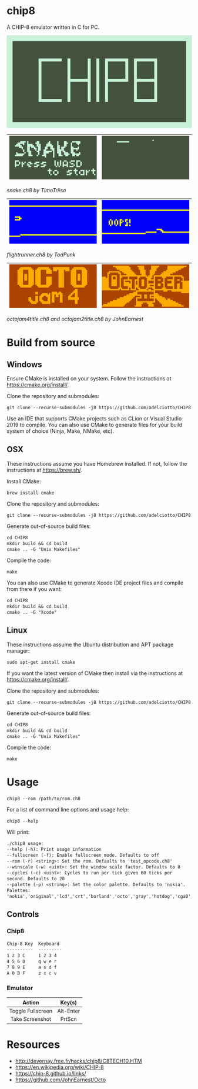 chip8
========================

A CHIP-8 emulator written in C for PC.

![logo](screenshots/logo.png)

| ![snake.ch8](screenshots/snake.png) | ![snake.ch8](screenshots/snake1.png) |
| :----------: | :---------: |

*snake.ch8 by TimoTriisa*

| ![flighrtunner.ch8](screenshots/fr.png) | ![flightrunner.ch8](screenshots/fr1.png) |
| :----------: | :---------: |

*flightrunner.ch8 by TodPunk*

| ![octojam4title.ch8](screenshots/octojam4.png) | ![octojam2title.ch8](screenshots/octojam2.png) |
| :----------: | :---------: |

*octojam4title.ch8 and octojam2title.ch8 by JohnEarnest*

# Build from source

## Windows

Ensure CMake is installed on your system. Follow the instructions at https://cmake.org/install/.

Clone the repository and submodules:

```shell
git clone --recurse-submodules -j8 https://github.com/adelciotto/CHIP8
```

Use an IDE that supports CMake projects such as CLion or Visual Studio 2019 to compile. You can also use CMake to
generate files for your build system of choice (Ninja, Make, NMake, etc).

## OSX

These instructions assume you have Homebrew installed. If not, follow the instructions at https://brew.sh/.

Install CMake:

```shell
brew install cmake
```

Clone the repository and submodules:

```shell
git clone --recurse-submodules -j8 https://github.com/adelciotto/CHIP8
```

Generate out-of-source build files:

```shell
cd CHIP8
mkdir build && cd build
cmake .. -G "Unix Makefiles"
```

Compile the code:

```shell
make
```

You can also use CMake to generate Xcode IDE project files and compile from there if you want:

```shell
cd CHIP8
mkdir build && cd build
cmake .. -G "Xcode"
```

## Linux

These instructions assume the Ubuntu distribution and APT package manager:

```shell
sudo apt-get install cmake
```

If you want the latest version of CMake then install via the instructions at https://cmake.org/install/.

Clone the repository and submodules:

```shell
git clone --recurse-submodules -j8 https://github.com/adelciotto/CHIP8
```

Generate out-of-source build files:

```shell
cd CHIP8
mkdir build && cd build
cmake .. -G "Unix Makefiles"
```

Compile the code:

```shell
make
```

# Usage

```shell
chip8 --rom /path/to/rom.ch8
```

For a list of command line options and usage help:

```shell
chip8 --help
```

Will print:

```
./chip8 usage:
--help (-h): Print usage information
--fullscreen (-f): Enable fullscreen mode. Defaults to off
--rom (-r) <string>: Set the rom. Defaults to 'test_opcode.ch8'
--winscale (-w) <uint>: Set the window scale factor. Defaults to 8
--cycles (-c) <uint>: Cycles to run per tick given 60 ticks per second. Defaults to 20
--palette (-p) <string>: Set the color palette. Defaults to 'nokia'. Palettes: 'nokia','original','lcd','crt','borland','octo','gray','hotdog','cga0','cga1'
```

## Controls

### Chip8

```
Chip-8 Key  Keyboard
----------  ---------
1 2 3 C     1 2 3 4
4 5 6 D     q w e r
7 8 9 E     a s d f
A 0 B F     z x c v
```

### Emulator

|       Action      |   Key(s)  |
|:-----------------:|:---------:|
| Toggle Fullscreen | Alt-Enter |
| Take Screenshot   | PrtScn    |

# Resources

* http://devernay.free.fr/hacks/chip8/C8TECH10.HTM
* https://en.wikipedia.org/wiki/CHIP-8
* https://chip-8.github.io/links/
* https://github.com/JohnEarnest/Octo
